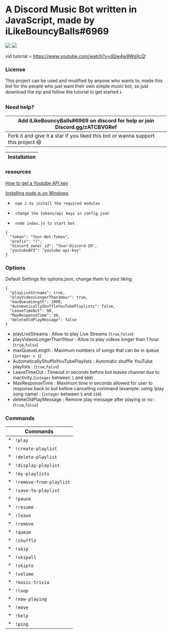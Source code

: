 # A Discord Music Bot written in JavaScript,     made by iLikeBouncyBalls#6969

![](https://img.shields.io/github/watchers/Rdimo/Discord-Music-Bot?style=social) 
![](https://img.shields.io/github/stars/Rdimo/Discord-Music-Bot?style=social) 

vid tutorial = https://www.youtube.com/watch?v=dQw4w9WgXcQ'
### License
This project can be used and modified by anyone who wants to, made this bot for the people who just want their own simple music bot, so just download the zip and follow the tutorial to get started 🠗

### Need help?
| Add iLikeBouncyBalls#6969 on discord for help or join Discord.gg/zATCBVGRef	|
| -----------------------------------------------------------------------------	|
| Fork it and give it a star if you liked this bot or wanna support this project 😄	|
	

| Installation 		|
| --------------------- |

### resources 
[How to get a Youtube API key](https://developers.google.com/youtube/v3/getting-started)

[Installing node.js on Windows](https://treehouse.github.io/installation-guides/windows/node-windows.html)

* ` npm i to install the required modules`

* ` change the tokens/api keys in config.json` 

* ` node index.js to start bot`
```
{
  "token": "Your-Bot-Token",
  "prefix": "!",
  "discord_owner_id": "Your-Discord-ID",
  "youtubeAPI": "youtube-api-key"
}
```

### Options

Default Settings for options.json, change them to your liking

```
{
  "playLiveStreams": true,
  "playVideosLongerThan1Hour": true,
  "maxQueueLength": 1000,
  "AutomaticallyShuffleYouTubePlaylists": false,
  "LeaveTimeOut": 90,
  "MaxResponseTime": 30,
  "deleteOldPlayMessage": false
}
```

- playLiveStreams : Allow to play Live Streams (`true`,`false`)
- playVideosLongerThan1Hour : Allow to play videos longer than 1 hour (`true`,`false`)
- maxQueueLength : Maximum numbers of songs that can be in queue (`integer > 1`)
- AutomaticallyShuffleYouTubePlaylists : Automatic shuffle YouTube playlists : (`true`,`false`)
- LeaveTimeOut : Timeout in seconds before bot leaves channel due to inactivity.(`integer` between `1` and `600`)
- MaxResponseTime : Maximum time in seconds allowed for user to response back to bot before cancelling command (example: using !play song name) : (`integer` between `5` and `150`)
- deleteOldPlayMessage : Remove play message after playing or no : (`true`,`false`)

### Commands

| Commands      	|
| --------------------- |
* ` !play`                 | Play any song or playlist from youtube, you can do it by searching for a song by name or song url or playlist url                                                     
* ` !create-playlist`      | Create a saved playlist                                                                                                                                                  
* ` !delete-playlist`      | Delete a playlist from your saved playlists                                                                                                                            
* ` !display-playlist`     | Display a saved playlist                                                                                                                                               
* ` !my-playlists`         | List your saved playlists                                                                                                                                                      
* ` !remove-from-playlist` | Remove a song from a saved playlist using its index                                                                                                              
* ` !save-to-playlist`     | Save a song or a playlist to a saved playlist
* ` !pause`                | Pause the current playing song                                                                                                                                                       
* ` !resume`               | Resume the current paused song                                                                                                                                                      
* ` !leave`                | Leaves voice channel if in one                                                                                                                                                        
* ` !remove`               | Remove a specific song from queue by its number in queue                                                                                                                          
* ` !queue`                | Display the song queue                                                                                                                                                              
* ` !shuffle`              | Shuffle the song queue                                                                                                                                                              
* ` !skip`                 | Skip the current playing song                                                                                                                                                       
* ` !skipall`              | Skip all songs in queue                                                                                                                                                              
* ` !skipto`               | Skip to a specific song in the queue, provide the song number as an argument                                                                                                      
* ` !volume`               | Adjust song volume                                                                                                                                                              
* ` !music-trivia`         | Engage in a music trivia with your friends. You can add more songs to the trivia pool in resources/music/musictrivia.json                                                     
* ` !loop`                 | Loop the currently playing song                                                                                                                                                                                                                                              
* ` !now-playing`          | Display the current playing song with a playback bar                                                                                                                  
* ` !move`                 | Move song to a desired position in queue                                                                                                                                      
* ` !help` 		   | Displays a list of available commands, or detailed information for a specified command.
* ` !ping` 		   | Checks the bot's ping to the Discord server.